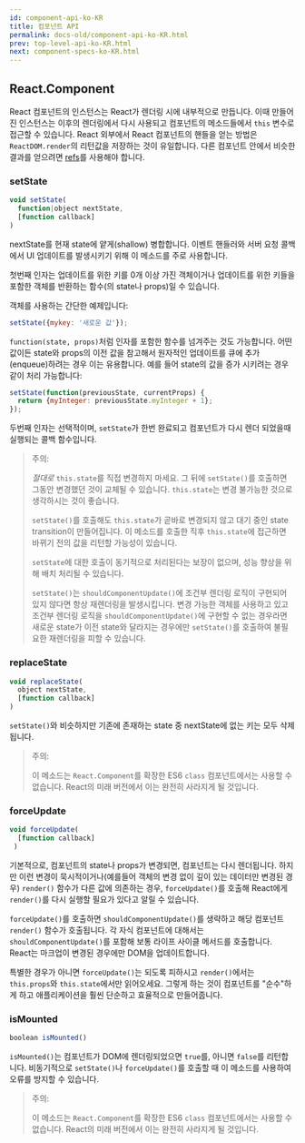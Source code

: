 ```yaml
---
id: component-api-ko-KR
title: 컴포넌트 API
permalink: docs-old/component-api-ko-KR.html
prev: top-level-api-ko-KR.html
next: component-specs-ko-KR.html
---
```


## React.Component

React 컴포넌트의 인스턴스는 React가 렌더링 시에 내부적으로 만듭니다. 이때 만들어진 인스턴스는 이후의 렌더링에서 다시 사용되고 컴포넌트의 메소드들에서 `this` 변수로 접근할 수 있습니다. React 외부에서 React 컴포넌트의 핸들을 얻는 방법은 `ReactDOM.render`의 리턴값을 저장하는 것이 유일합니다. 다른 컴포넌트 안에서 비슷한 결과를 얻으려면 [refs](/react/docs/more-about-refs-ko-KR.html)를 사용해야 합니다.


### setState

```javascript
void setState(
  function|object nextState,
  [function callback]
)
```

nextState를 현재 state에 얕게(shallow) 병합합니다. 이벤트 핸들러와 서버 요청 콜백에서 UI 업데이트를 발생시키기 위해 이 메소드를 주로 사용합니다.

첫번째 인자는 업데이트를 위한 키를 0개 이상 가진 객체이거나 업데이트를 위한 키들을 포함한 객체를 반환하는 함수(의 state나 props)일 수 있습니다.

객체를 사용하는 간단한 예제입니다:

```javascript
setState({mykey: '새로운 값'});
```

`function(state, props)`처럼 인자를 포함한 함수를 넘겨주는 것도 가능합니다. 어떤 값이든 state와 props의 이전 값을 참고해서 원자적인 업데이트를 큐에 추가(enqueue)하려는 경우 이는 유용합니다. 예를 들어 state의 값을 증가 시키려는 경우 같이 처리 가능합니다:

```javascript
setState(function(previousState, currentProps) {
  return {myInteger: previousState.myInteger + 1};
});
```

두번째 인자는 선택적이며, `setState`가 한번 완료되고 컴포넌트가 다시 렌더 되었을때 실행되는 콜백 함수입니다.

> 주의:
>
> *절대로* `this.state`를 직접 변경하지 마세요. 그 뒤에 `setState()`를 호출하면 그동안 변경했던 것이 교체될 수 있습니다. `this.state`는 변경 불가능한 것으로 생각하시는 것이 좋습니다.
>
> `setState()`를 호출해도 `this.state`가 곧바로 변경되지 않고 대기 중인 state transition이 만들어집니다. 이 메소드를 호출한 직후 `this.state`에 접근하면 바뀌기 전의 값을 리턴할 가능성이 있습니다.
>
> `setState`에 대한 호출이 동기적으로 처리된다는 보장이 없으며, 성능 향상을 위해 배치 처리될 수 있습니다.
>
> `setState()`는 `shouldComponentUpdate()`에 조건부 렌더링 로직이 구현되어 있지 않다면 항상 재렌더링을 발생시킵니다. 변경 가능한 객체를 사용하고 있고 조건부 렌더링 로직을 `shouldComponentUpdate()`에 구현할 수 없는 경우라면 새로운 state가 이전 state와 달라지는 경우에만 `setState()`를 호출하여 불필요한 재렌더링을 피할 수 있습니다.


### replaceState

```javascript
void replaceState(
  object nextState,
  [function callback]
)
```

`setState()`와 비슷하지만 기존에 존재하는 state 중 nextState에 없는 키는 모두 삭제됩니다.

> 주의:
>
> 이 메소드는 `React.Component`를 확장한 ES6 `class` 컴포넌트에서는 사용할 수 없습니다. React의 미래 버전에서 이는 완전히 사라지게 될 것입니다.


### forceUpdate

```javascript
void forceUpdate(
  [function callback]
 )
```

기본적으로, 컴포넌트의 state나 props가 변경되면, 컴포넌트는 다시 렌더됩니다. 하지만 이런 변경이 묵시적이거나(예를들어 객체의 변경 없이 깊이 있는 데이터만 변경된 경우) `render()` 함수가 다른 값에 의존하는 경우, `forceUpdate()`를 호출해 React에게 `render()`를 다시 실행할 필요가 있다고 알릴 수 있습니다.

`forceUpdate()`를 호출하면 `shouldComponentUpdate()`를 생략하고 해당 컴포넌트 `render()` 함수가 호출됩니다. 각 자식 컴포넌트에 대해서는 `shouldComponentUpdate()`를 포함해 보통 라이프 사이클 메서드를 호출합니다. React는 마크업이 변경된 경우에만 DOM을 업데이트합니다.

특별한 경우가 아니면 `forceUpdate()`는 되도록 피하시고 `render()`에서는 `this.props`와 `this.state`에서만 읽어오세요. 그렇게 하는 것이 컴포넌트를 "순수"하게 하고 애플리케이션을 훨씬 단순하고 효율적으로 만들어줍니다.


### isMounted

```javascript
boolean isMounted()
```

`isMounted()`는 컴포넌트가 DOM에 렌더링되었으면 `true`를, 아니면 `false`를 리턴합니다. 비동기적으로 `setState()`나 `forceUpdate()`를 호출할 때 이 메소드를 사용하여 오류를 방지할 수 있습니다.

> 주의:
>
> 이 메소드는 `React.Component`를 확장한 ES6 `class` 컴포넌트에서는 사용할 수 없습니다. React의 미래 버전에서 이는 완전히 사라지게 될 것입니다.
